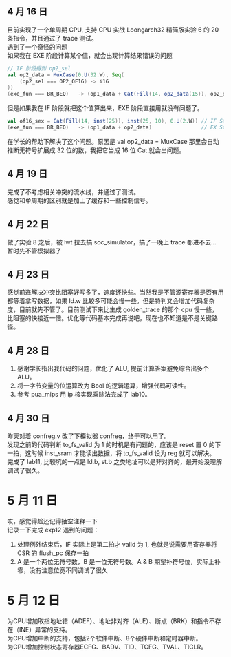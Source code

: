## 4 月 16 日
目前实现了一个单周期 CPU, 支持 CPU 实战 Loongarch32 精简版实验 6 的 20 条指令，并且通过了 trace 测试。  
遇到了一个奇怪的问题  
如果我在 EXE 阶段计算某个值，就会出现计算结果错误的问题  
```scala
// IF 阶段得到 op2_sel
val op2_data = MuxCase(0.U(32.W), Seq(
    (op2_sel === OP2_OF16) -> i16
))
(exe_fun === BR_BEQ)   -> (op1_data + Cat(Fill(14, op2_data(15)), op2_data, 0.U(2.W)))
```
但是如果我在 IF 阶段就把这个值算出来，EXE 阶段直接用就没有问题了。
```scala
val of16_sex = Cat(Fill(14, inst(25)), inst(25, 10), 0.U(2.W)) // IF Stage
(exe_fun === BR_BEQ)   -> (op1_data + op2_data)                // EX Stage
```

在学长的帮助下解决了这个问题。原因是 val op2_data = MuxCase 那里会自动推断无符号扩展成 32 位的数，我把它当成 16 位 Cat 就会出问题。


## 4 月 19 日
完成了不考虑相关冲突的流水线，并通过了测试。  
感觉和单周期的区别就是加上了缓存和一些控制信号。

## 4 月 22 日
做了实验 8 之后，被 lwt 拉去搞 soc_simulator，搞了一晚上 trace 都进不去... 暂时先不管模拟器了

## 4 月 23 日
感觉前递解决冲突比阻塞好写多了，速度还快些。当然我是不管源寄存器是否有用都等着拿写数据，如果 ld.w 比较多可能会慢一些。但是特判又会增加代码复杂度，目前就先不管了。目前测试下来比生成 golden_trace 的那个 cpu 慢一些，比阻塞的快接近一倍。优化等代码基本完成再说吧，现在也不知道是不是关键路径。

## 4 月 28 日
1. 感谢学长指出我代码的问题，优化了 ALU, 提前计算答案避免综合出多个 ALU。  
2. 将一字节变量的位运算改为 Bool 的逻辑运算，增强代码可读性。   
3. 参考 pua_mips 用 ip 核实现乘除法完成了 lab10。

## 4 月 30 日
昨天对着 confreg.v 改了下模拟器 confreg，终于可以用了。  
发现之前的代码判断 to_fs_valid 为 1 的时机是有问题的，应该是 reset 置 0 的下一拍，这时候 inst_sram 才能读出数据，将 to_fs_valid 设为 reg 就可以解决。  
完成了 lab11, 比较坑的一点是 ld.b, st.b 之类地址可以是非对齐的，最开始没理解调试了很久。

# 5 月 11 日
哎，感觉得趁还记得抽空注释一下  
记录一下完成 exp12 遇到的问题：  
1. 处理例外结束后，IF 实际上是第二拍才 valid 为 1, 也就是说需要用寄存器将 CSR 的 flush_pc 保存一拍  
2. A 是一个两位无符号数，B 是一位无符号数。A & B 期望补符号位，实际上补零，没有注意位宽不同调试了很久  

# 5 月 12 日
为CPU增加取指地址错（ADEF）、地址非对齐（ALE）、断点（BRK）和指令不存在（INE）异常的支持。  
为CPU增加中断的支持，包括2个软件中断、8个硬件中断和定时器中断。  
为CPU增加控制状态寄存器ECFG、BADV、TID、TCFG、TVAL、TICLR。  